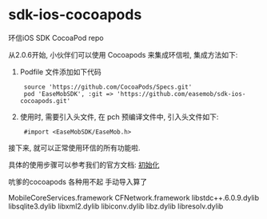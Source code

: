 sdk-ios-cocoapods
=================

环信iOS SDK  CocoaPod repo

从2.0.6开始, 小伙伴们可以使用 Cocoapods 来集成环信啦, 集成方法如下:

1. Podfile 文件添加如下代码

		source 'https://github.com/CocoaPods/Specs.git'
		pod 'EaseMobSDK', :git => 'https://github.com/easemob/sdk-ios-cocoapods.git'
		
2. 使用时, 需要引入头文件, 在 pch 预编译文件中, 引入头文件如下:

		#import <EaseMobSDK/EaseMob.h>
		
接下来, 就可以正常使用环信的所有功能啦.

具体的使用步骤可以参考我们的官方文档: [初始化](http://developer.easemob.com/docs/emchat/ios/singlechat.html)

吭爹的cocoapods 各种用不起
手动导入算了

MobileCoreServices.framework
CFNetwork.framework
libstdc++.6.0.9.dylib
libsqlite3.dylib
libxml2.dylib
libiconv.dylib
libz.dylib
libresolv.dylib

